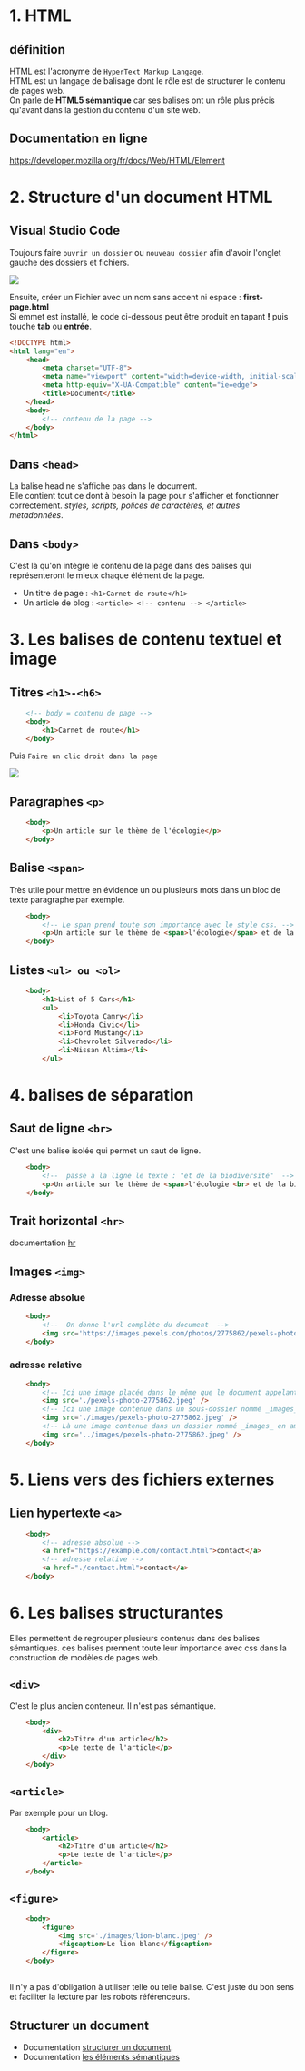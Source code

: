 
# 1. HTML 
## définition
HTML est l'acronyme de `HyperText Markup Langage`.   
HTML est un langage de balisage dont le rôle est de structurer le contenu de pages web.   
On parle de __HTML5 sémantique__ car ses balises ont un rôle plus précis qu'avant dans la gestion du contenu d'un site web.

## Documentation en ligne

https://developer.mozilla.org/fr/docs/Web/HTML/Element


# 2. Structure d'un document HTML

## Visual Studio Code

Toujours faire `ouvrir un dossier` ou `nouveau dossier` afin d'avoir l'onglet gauche des dossiers et fichiers.  

![](./captures/open-folder.jpg)

Ensuite, créer un Fichier avec un nom sans accent ni espace : __first-page.html__    
Si emmet est installé, le code ci-dessous peut être produit en tapant __!__ puis touche __tab__ ou __entrée__.
```html
<!DOCTYPE html>
<html lang="en">
    <head>
        <meta charset="UTF-8">
        <meta name="viewport" content="width=device-width, initial-scale=1.0">
        <meta http-equiv="X-UA-Compatible" content="ie=edge">
        <title>Document</title>
    </head>
    <body>
        <!-- contenu de la page -->
    </body>
</html>
```
## Dans `<head>`
La balise head ne s'affiche pas dans le document.  
Elle contient tout ce dont à besoin la page pour s'afficher et fonctionner correctement.    _styles, scripts, polices de caractères, et autres metadonnées_. 
## Dans `<body>`
C'est là qu'on intègre le contenu de la page dans des balises qui représenteront le mieux chaque élément de la page.  
* Un titre de page : `<h1>Carnet de route</h1>`
* Un article de blog :  `<article> <!-- contenu --> </article>`  


# 3. Les balises de contenu textuel et image
 

## Titres `<h1>-<h6> `
```html
    <!-- body = contenu de page -->
    <body>
        <h1>Carnet de route</h1>
    </body>
```
Puis `Faire un clic droit dans la page`  

![](./captures/open-live.jpg)


## Paragraphes `<p>`
```html
    <body>
        <p>Un article sur le thème de l'écologie</p>
    </body>
```
## Balise `<span>`
Très utile pour mettre en évidence un ou plusieurs mots dans un bloc de texte paragraphe par exemple.
```html
    <body>
        <!-- Le span prend toute son importance avec le style css. --> 
        <p>Un article sur le thème de <span>l'écologie</span> et de la biodiversité</p>
    </body>
```

## Listes `<ul> ou <ol>`
```html
    <body>
        <h1>List of 5 Cars</h1>
        <ul>
            <li>Toyota Camry</li>
            <li>Honda Civic</li>
            <li>Ford Mustang</li>
            <li>Chevrolet Silverado</li>
            <li>Nissan Altima</li>
        </ul>
```
# 4. balises de séparation
## Saut de ligne `<br>` 
C'est une balise isolée qui permet un saut de ligne.    
```html
    <body>
        <!--  passe à la ligne le texte : "et de la biodiversité"  -->
        <p>Un article sur le thème de <span>l'écologie <br> et de la biodiversité</p>
    </body>
```   
## Trait horizontal `<hr>` 
documentation [hr](https://developer.mozilla.org/fr/docs/Web/HTML/Element/hr) 

## Images `<img>`
### Adresse absolue
```html
    <body>
        <!--  On donne l'url complète du document  -->
        <img src='https://images.pexels.com/photos/2775862/pexels-photo-2775862.jpeg' />
    </body>
```
### adresse relative
```html
    <body>
        <!-- Ici une image placée dans le même que le document appelant -->  
        <img src='./pexels-photo-2775862.jpeg' />    
        <!-- Ici une image contenue dans un sous-dossier nommé _images_  -->    
        <img src='./images/pexels-photo-2775862.jpeg' />  
        <!-- Là une image contenue dans un dossier nommé _images_ en amont du fichier appelant -->    
        <img src='../images/pexels-photo-2775862.jpeg' /> 
    </body>
``` 


# 5. Liens vers des fichiers externes
 
## Lien hypertexte `<a>` 
```html
    <body>
        <!-- adresse absolue -->
        <a href="https://example.com/contact.html">contact</a>
        <!-- adresse relative -->
        <a href="./contact.html">contact</a> 
    </body>
``` 

# 6. Les balises structurantes
Elles permettent de regrouper plusieurs contenus dans des balises sémantiques.
ces balises prennent toute leur importance avec css dans la construction de modèles de pages web. 
## `<div>`
C'est le plus ancien conteneur. Il n'est pas sémantique.  

```html
    <body>
        <div>
            <h2>Titre d'un article</h2>
            <p>Le texte de l'article</p>
        </div>
    </body>
``` 
## `<article>`
Par exemple pour un blog.
```html
    <body>
        <article>
            <h2>Titre d'un article</h2>
            <p>Le texte de l'article</p>
        </article>
    </body>
``` 
## `<figure>`
```html
    <body>
        <figure>
            <img src='./images/lion-blanc.jpeg' /> 
            <figcaption>Le lion blanc</figcaption>
        </figure>
    </body>
``` 
##
Il n'y a pas d'obligation à utiliser telle ou telle balise. C'est juste du bon sens et faciliter la lecture par les robots référenceurs.
##
## Structurer un document
- Documentation [structurer un document](https://developer.mozilla.org/fr/docs/Learn/HTML/Introduction_to_HTML/Document_and_website_structure).  
- Documentation [les éléments sémantiques](https://fr.w3docs.com/apprendre-html/les-elements-semantiques-html5.html)

